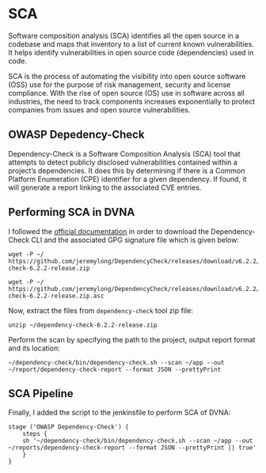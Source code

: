 # SCA

Software composition analysis (SCA) identifies all the open source in a codebase and maps that inventory to a list of current known vulnerabilities. It helps identify vulnerabilities in open source code (dependencies) used in code.

SCA is the process of automating the visibility into open source software (OSS) use for the purpose of risk management, security and license compliance. With the rise of open source (OS) use in software across all industries, the need to track components increases exponentially to protect companies from issues and open source vulnerabilities.

## OWASP Depedency-Check

Dependency-Check is a Software Composition Analysis (SCA) tool that attempts to detect publicly disclosed vulnerabilities contained within a project’s dependencies. It does this by determining if there is a Common Platform Enumeration (CPE) identifier for a given dependency. If found, it will generate a report linking to the associated CVE entries.

## Performing SCA in DVNA

I followed the [official documentation](https://github.com/jeremylong/DependencyCheck) in order to download the Dependency-Check CLI and the associated GPG signature file which is given below:

    wget -P ~/ https://github.com/jeremylong/DependencyCheck/releases/download/v6.2.2/dependency-check-6.2.2-release.zip

    wget -P ~/ https://github.com/jeremylong/DependencyCheck/releases/download/v6.2.2/dependency-check-6.2.2-release.zip.asc

Now, extract the files from `dependency-check` tool zip file:

    unzip ~/dependency-check-6.2.2-release.zip

Perform the scan by specifying the path to the project, output report format and its location:

    ~/dependency-check/bin/dependency-check.sh --scan ~/app --out ~/report/dependency-check-report --format JSON --prettyPrint

## SCA Pipeline

Finally, I added the script to the jenkinsfile to perform SCA of DVNA:

    stage ('OWASP Dependency-Check') {
        steps {
        sh '~/dependency-check/bin/dependency-check.sh --scan ~/app --out ~/reports/dependency-check-report --format JSON --prettyPrint || true'
        }
    }
